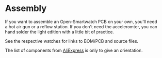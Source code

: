 # Assembly

If you want to assemble an Open-Smartwatch PCB on your own, you'll need a hot air gun or a reflow station.
If you don't need the acceleromter, you can hand solder the light edition with a little bit of practice.

See the respective watches for links to BOM/PCB and source files.

The list of components from [AliExpress](aliexpress.md) is only to give an orientation.

